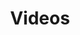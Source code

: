---
title: "Videos"
author_profile: true
comments: true
layout: collection
permalink: /videos/
collection: videos
entries_layout: grid
---